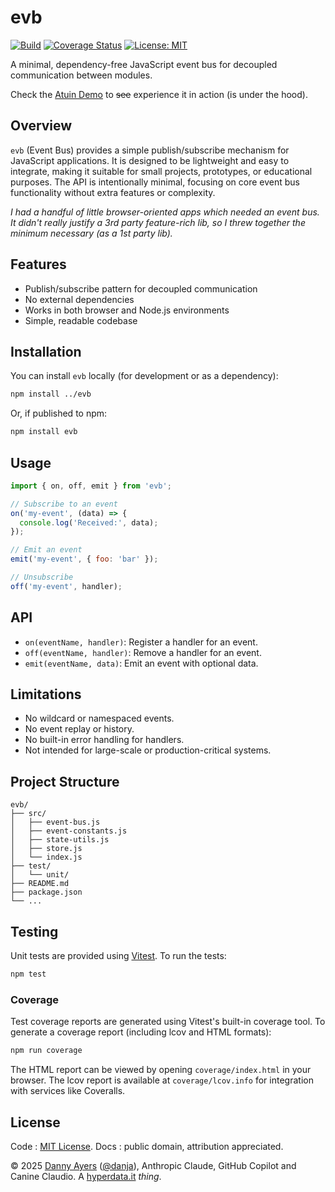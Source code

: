 # evb

[![Build](https://github.com/danja/evb/actions/workflows/ci.yml/badge.svg)](https://github.com/danja/evb/actions)
[![Coverage Status](https://coveralls.io/repos/github/danja/evb/badge.svg?branch=main)](https://coveralls.io/github/danja/evb?branch=main)
[![License: MIT](https://img.shields.io/badge/License-MIT-yellow.svg)](LICENSE)

A minimal, dependency-free JavaScript event bus for decoupled communication between modules.

Check the [Atuin Demo](https://danja.github.io/atuin/) to ~~see~~ experience it in action (is under the hood).

## Overview

`evb` (Event Bus) provides a simple publish/subscribe mechanism for JavaScript applications. It is designed to be lightweight and easy to integrate, making it suitable for small projects, prototypes, or educational purposes. The API is intentionally minimal, focusing on core event bus functionality without extra features or complexity.

*I had a handful of little browser-oriented apps which needed an event bus. It didn't really justify a 3rd party feature-rich lib, so I threw together the minimum necessary (as a 1st party lib).* 

## Features

- Publish/subscribe pattern for decoupled communication
- No external dependencies
- Works in both browser and Node.js environments
- Simple, readable codebase

## Installation

You can install `evb` locally (for development or as a dependency):

```sh
npm install ../evb
```

Or, if published to npm:

```sh
npm install evb
```

## Usage

```js
import { on, off, emit } from 'evb';

// Subscribe to an event
on('my-event', (data) => {
  console.log('Received:', data);
});

// Emit an event
emit('my-event', { foo: 'bar' });

// Unsubscribe
off('my-event', handler);
```

## API

- `on(eventName, handler)`: Register a handler for an event.
- `off(eventName, handler)`: Remove a handler for an event.
- `emit(eventName, data)`: Emit an event with optional data.

## Limitations

- No wildcard or namespaced events.
- No event replay or history.
- No built-in error handling for handlers.
- Not intended for large-scale or production-critical systems.

## Project Structure

```
evb/
├── src/
│   ├── event-bus.js
│   ├── event-constants.js
│   ├── state-utils.js
│   ├── store.js
│   └── index.js
├── test/
│   └── unit/
├── README.md
├── package.json
└── ...
```

## Testing

Unit tests are provided using [Vitest](https://vitest.dev/). To run the tests:

```sh
npm test
```

### Coverage

Test coverage reports are generated using Vitest's built-in coverage tool. To generate a coverage report (including lcov and HTML formats):

```sh
npm run coverage
```

The HTML report can be viewed by opening `coverage/index.html` in your browser. The lcov report is available at `coverage/lcov.info` for integration with services like Coveralls.

## License

Code : [MIT License](LICENSE). Docs : public domain, attribution appreciated.

© 2025 [Danny Ayers](https://danny.ayers.name) ([@danja](https://twitter.com/danja)), Anthropic Claude, GitHub Copilot and Canine Claudio. A [hyperdata.it](https://hyperdata.it) *thing*.